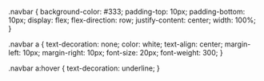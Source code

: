 .navbar {
    background-color: #333;
    padding-top: 10px;
    padding-bottom: 10px;
    display: flex;
    flex-direction: row;
    justify-content: center;
    width: 100%;
}

.navbar a {
    text-decoration: none;
    color: white;
    text-align: center;
    margin-left: 10px;
    margin-right: 10px;
    font-size: 20px;
    font-weight: 300;
}

.navbar a:hover {
    text-decoration: underline;
}
